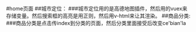 #home页面
##城市定位：
###城市定位用的是高德地图插件，然后用的vuex来存储变量。然后搜索框的高亮是用正则，然后用v-html来让其渲染。
##商品分类:
###商品分类是点击传index到分类的页面，然后分类里面接受后改变ce'bian'la
